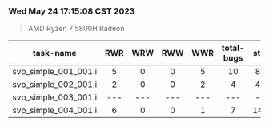 ### Wed May 24 17:15:08 CST 2023
> AMD   Ryzen   7   5800H Radeon

| task-name | RWR | WRW | RWW | WWR | total-bugs| state | total time(ms) |
| :---: | :---: | :---: | :---: | :---: | :---: | :---: | :---: | 
| svp_simple_001_001.i | 5 | 0 | 0 | 5 | 10 | 862 | 256 |
| svp_simple_002_001.i | 2 | 0 | 0 | 2 | 4 | 474 | 184 |
| svp_simple_003_001.i | --- | --- | --- | --- | --- | --- | --- |
| svp_simple_004_001.i | 6 | 0 | 0 | 1 | 7 | 1424 | 475 |
